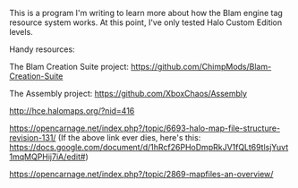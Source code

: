 This is a program I'm writing to learn more about how the Blam engine tag resource system works.
At this point, I've only tested Halo Custom Edition levels.

Handy resources:

The Blam Creation Suite project:
https://github.com/ChimpMods/Blam-Creation-Suite

The Assembly project:
https://github.com/XboxChaos/Assembly

http://hce.halomaps.org/?nid=416

https://opencarnage.net/index.php?/topic/6693-halo-map-file-structure-revision-131/
(If the above link ever dies, here's this: https://docs.google.com/document/d/1hRcf26PHoDmpRkJV1fQLt69tlsjYuvt1mqMQPHij7iA/edit#)

https://opencarnage.net/index.php?/topic/2869-mapfiles-an-overview/